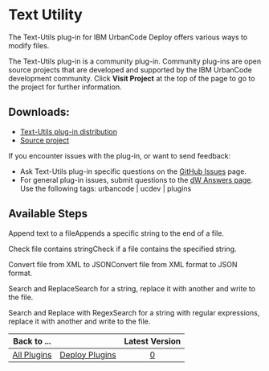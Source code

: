 
Text Utility
============


The Text-Utils plug-in for IBM UrbanCode Deploy offers various ways to modify files.


The Text-Utils plug-in is a community plug-in. Community plug-ins are open source projects that are developed and supported by the IBM UrbanCode development community. Click **Visit Project** at the top of the page to go to the project for further information.


Downloads:
----------

* [Text-Utils plug-in distribution](https://github.com/UrbanCode/Text-Utils-UCD/releases)
* [Source project](https://github.com/UrbanCode/Text-Utils-UCD)

If you encounter issues with the plug-in, or want to send feedback:

* Ask Text-Utils plug-in specific questions on the [GitHub Issues](https://github.com/UrbanCode/Text-Util-UCD/issues) page.
* For general plug-in issues, submit questions to the [dW Answers page](https://community.ibm.com/community/user/wasdevops/urbancode-discussion). Use the following tags: urbancode | ucdev | plugins


Available Steps
---------------

Append text to a fileAppends a specific string to the end of a file.

Check file contains stringCheck if a file contains the specified string.

Convert file from XML to JSONConvert file from XML format to JSON format.

Search and ReplaceSearch for a string, replace it with another and write to the file.

Search and Replace with RegexSearch for a string with regular expressions, replace it with another and write to the file.



|Back to ...||Latest Version|
| :---: | :---: | :---: |
|[All Plugins](../../index.md)|[Deploy Plugins](../README.md)|[0]()|
